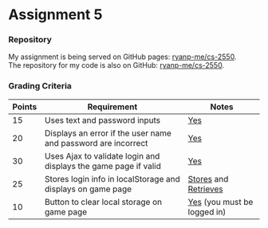 # Assignment 5

### Repository

My assignment is being served on GitHub pages: [ryanp-me/cs-2550][1].  
The repository for my code is also on GitHub: [ryanp-me/cs-2550][2].

[1]: http://ryanp-me.github.io/cs-2550/ "GitHub Pages"
[2]: https://github.com/ryanp-me/cs-2550/tree/master/connect-four/app "GitHub Repository"

### Grading Criteria

Points | Requirement                                                     | Notes
-------|-----------------------------------------------------------------|-------
15     | Uses text and password inputs                                   | [Yes][3]
20     | Displays an error if the user name and password are incorrect   | [Yes][1]
30     | Uses Ajax to validate login and displays the game page if valid | [Yes][4]
25     | Stores login info in localStorage and displays on game page     | [Stores][5] and [Retrieves][6]
10     | Button to clear local storage on game page                      | [Yes][7] (you must be logged in)

[3]: https://github.com/ryanp-me/cs-2550/blob/e87cebce4b62a92fe01d308b8cad5729b3bb707e/connect-four/app/index.html#L31-L34 "text and password inputs"
[4]: https://github.com/ryanp-me/cs-2550/blob/e87cebce4b62a92fe01d308b8cad5729b3bb707e/connect-four/app/js/models/user.js#L25-L57 "Ajax login"
[5]: https://github.com/ryanp-me/cs-2550/blob/e87cebce4b62a92fe01d308b8cad5729b3bb707e/connect-four/app/js/models/user.js#L50 "save user"
[6]: https://github.com/ryanp-me/cs-2550/blob/e87cebce4b62a92fe01d308b8cad5729b3bb707e/connect-four/app/js/models/user.js#L8 "retrieve user"
[7]: http://ryanp-me.github.io/cs-2550/game.html "logout button"
